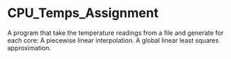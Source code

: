 # CPU_Temps_Assignment
A program that take the temperature readings from a file and generate for each core:    A piecewise linear interpolation.    A global linear least squares approximation.
